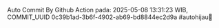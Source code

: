 Auto Commit By Github Action pada: 2025-05-08 13:31:23 WIB, COMMIT_UUID 0c39b1ad-3b6f-4902-ab69-bd8844ec2d9a #autohijau🗿
